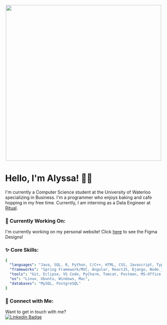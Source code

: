 
<p align="center">
  <img src="https://64.media.tumblr.com/ef7d6711d5725003221f835edf723a31/tumblr_orswviR7Yb1s35qyfo1_1280.gifv" width="500">
</p>
<!-- <img align='right' src="https://media2.giphy.com/media/tITrJUuCDr1bpNjIVi/source.gif" width="300"> -->

# Hello, I'm Alyssa! 👋🏻

I'm currently a Computer Science student at the University of Waterloo specializing in Business. I'm a programmer who enjoys baking and cafe hopping in my free time. Currently, I am interning as a Data Engineer at [Ritual](https://ritual.co/).

### 🌱 Currently Working On:
I'm currently working on my personal website! Click [here](https://www.figma.com/file/gqg4ktE2PB3BhDFXTQ7xDs/Personal-Website?node-id=110%3A61) to see the Figma Designs!

### ✨ Core Skills:
<!-- 
- **Languages/Technologies:** Java/JavaEE, SQL, R, Python, C/C++, HTML5, CSS3, JavaScript, TypeScript, REST API
- **Frameworks:** Spring Framework, Spring Data, Spring Boot, Angular 10, ReactJS, Node.js, Django
- **Tools:** Eclipse, Visual Studio Code, Pycharm, Git, Tomcat, Postman, MS-Office, R Studio, Gantt Chart, Maven, Figma, Adobe (Photoshop, Illustrator)
- **Operating Systems:** Linux, Windows
- **Databases:** MySQL 8/9, PostgreSQL
-->

``` yaml
{
  "languages": "Java, SQL, R, Python, C/C++, HTML, CSS, Javascript, TypeScript",
  "frameworks": "Spring Framework/MVC, Angular, ReactJS, Django, Node.js",
  "tools": "Git, Eclipse, VS Code, PyCharm, Tomcat, Postman, MS-Office, R Studio, Gantt, Maven, Figma, Adobe",
  "os": "Linux, Ubuntu, Windows, Mac",
  "databases": "MySQL, PostgreSQL"
}
```


### 📧 Connect with Me:
Want to get in touch with me?  
[![Linkedin Badge](https://img.shields.io/badge/-LinkedIn-blue?style=flat-square&logo=Linkedin&logoColor=white&link=https://www.linkedin.com/in/alyssa-gao/)](https://www.linkedin.com/in/alyssa-gao/) 



<!--
**alyssagao1120/alyssagao1120** is a ✨ _special_ ✨ repository because its `README.md` (this file) appears on your GitHub profile.

Here are some ideas to get you started:

- 🔭 I’m currently working on ...
- 🌱 I’m currently learning ...
- 👯 I’m looking to collaborate on ...
- 🤔 I’m looking for help with ...
- 💬 Ask me about ...
- 📫 How to reach me: ...
- 😄 Pronouns: ...
- ⚡ Fun fact: ...
-->
